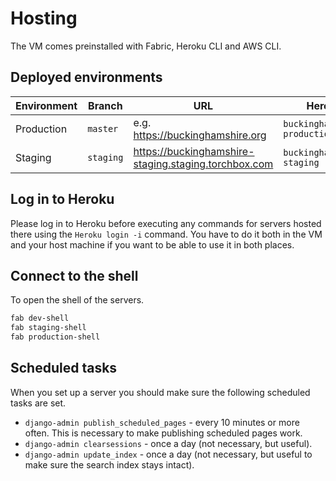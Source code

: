 # Hosting

The VM comes preinstalled with Fabric, Heroku CLI and AWS CLI.

## Deployed environments

| Environment | Branch    | URL                                                  | Heroku                       |
| ----------- | --------- | ---------------------------------------------------- | ---------------------------- |
| Production  | `master`  | e.g. https://buckinghamshire.org                     | `buckinghamshire-production` |
| Staging     | `staging` | https://buckinghamshire-staging.staging.torchbox.com | `buckinghamshire-staging`    |

## Log in to Heroku

Please log in to Heroku before executing any commands for servers hosted there
using the `Heroku login -i` command. You have to do it both in the VM and your
host machine if you want to be able to use it in both places.

## Connect to the shell

To open the shell of the servers.

```bash
fab dev-shell
fab staging-shell
fab production-shell
```

## Scheduled tasks

When you set up a server you should make sure the following scheduled tasks are set.

- `django-admin publish_scheduled_pages` - every 10 minutes or more often. This is necessary to make publishing scheduled pages work.
- `django-admin clearsessions` - once a day (not necessary, but useful).
- `django-admin update_index` - once a day (not necessary, but useful to make sure the search index stays intact).
